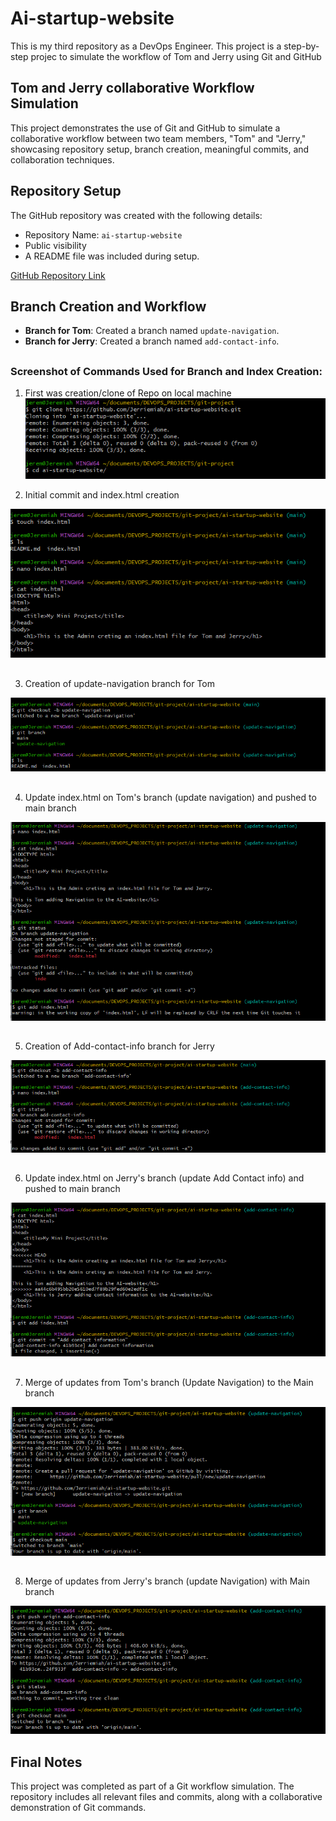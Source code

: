 # Ai-startup-website
This is my third repository as a DevOps Engineer. This project is a step-by-step projec to simulate the workflow of Tom and Jerry using Git and GitHub


## Tom and Jerry collaborative Workflow Simulation

This project demonstrates the use of Git and GitHub to simulate a collaborative workflow between two team members, "Tom" and "Jerry," showcasing repository setup, branch creation, meaningful commits, and collaboration techniques.



## Repository Setup
The GitHub repository was created with the following details:
- Repository Name: `ai-startup-website`
- Public visibility
- A README file was included during setup.

[GitHub Repository Link](https://github.com/Jerriemiah/ai-startup-website)


## Branch Creation and Workflow
- **Branch for Tom**: Created a branch named `update-navigation`.
- **Branch for Jerry**: Created a branch named `add-contact-info`.
##

### Screenshot of Commands Used for Branch and Index Creation:




1. First was creation/clone of Repo on local machine
![git clone](./cloningrepo.png)




2. Initial commit and index.html creation

![Commit and index](./imgcreateindex.png)
##

3. Creation of update-navigation branch for Tom

![update_navigation](./naviagtionbranch.png)
##

4. Update index.html on Tom's branch (update navigation) and  pushed to main branch

![tom_branch-update](./naviagtionbranchindexupdate.png)
##

5. Creation of Add-contact-info branch for Jerry

![add_contact](./addcontactbranch.png)
##

6. Update index.html on Jerry's branch (update Add Contact info) and pushed to main branch

![jerry_branch_update](./addcontactbranchindexupdate.png)
##

7. Merge of updates from Tom's branch (Update Navigation) to the Main branch

![Merge_main&updatenavigation](./Mergenaviagtionbranch.png)
##

8. Merge of updates from Jerry's branch (update Navigation) with Main branch 

![Merge_main&addcontactinfo](./mergeaddcontactbranch.png)



## Final Notes
This project was completed as part of a Git workflow simulation. The repository includes all relevant files and commits, along with a collaborative demonstration of Git commands.
